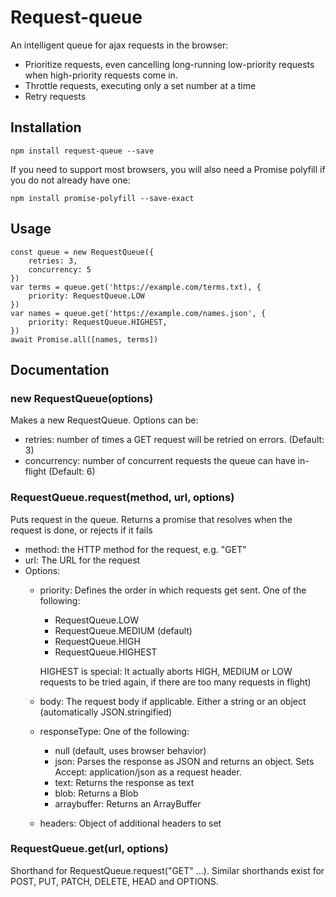 # Request-queue
An intelligent queue for ajax requests in the browser:
* Prioritize requests, even cancelling long-running low-priority requests when high-priority requests come in.
* Throttle requests, executing only a set number at a time
* Retry requests 

## Installation
```
npm install request-queue --save
```
If you need to support most browsers, you will also need a Promise polyfill if you do not already have one:
```
npm install promise-polyfill --save-exact
```

## Usage
```
const queue = new RequestQueue({
    retries: 3,
    concurrency: 5 
})
var terms = queue.get('https://example.com/terms.txt), {
    priority: RequestQueue.LOW
})
var names = queue.get('https://example.com/names.json', {
    priority: RequestQueue.HIGHEST,
})
await Promise.all([names, terms])
```
## Documentation
### new RequestQueue(options)
Makes a new RequestQueue. Options can be:
* retries: number of times a GET request will be retried on errors. (Default: 3)
* concurrency: number of concurrent requests the queue can have in-flight (Default: 6)

### RequestQueue.request(method, url, options)
Puts request in the queue. Returns a promise that resolves when
the request is done, or rejects if it fails
* method: the HTTP method for the request, e.g. "GET"
* url: The URL for the request
* Options:
    * priority: Defines the order in which requests get sent. One of the following:
        * RequestQueue.LOW
        * RequestQueue.MEDIUM (default) 
        * RequestQueue.HIGH
        * RequestQueue.HIGHEST 
        
        HIGHEST is special: It actually aborts HIGH, MEDIUM or LOW requests to be tried again,
        if there are too many requests in flight)
    * body: The request body if applicable. Either a string or an object (automatically JSON.stringified)
    * responseType: One of the following:
        * null (default, uses browser behavior)
        * json: Parses the response as JSON and returns an object. Sets Accept: application/json as a request header.
        * text: Returns the response as text
        * blob: Returns a Blob
        * arraybuffer: Returns an ArrayBuffer
    * headers: Object of additional headers to set

### RequestQueue.get(url, options)
Shorthand for RequestQueue.request("GET" ...). Similar shorthands exist for POST, PUT, PATCH, DELETE, HEAD and OPTIONS.